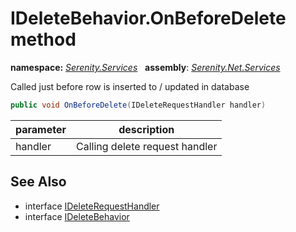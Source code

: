 # IDeleteBehavior.OnBeforeDelete method
**namespace:** *[Serenity.Services](../../README.md#serenity.services-namespace)*   **assembly**: *[Serenity.Net.Services](../../README.md)*

Called just before row is inserted to / updated in database

```csharp
public void OnBeforeDelete(IDeleteRequestHandler handler)
```

| parameter | description |
| --- | --- |
| handler | Calling delete request handler |

## See Also

* interface [IDeleteRequestHandler](../IDeleteRequestHandler.md)
* interface [IDeleteBehavior](../IDeleteBehavior.md)